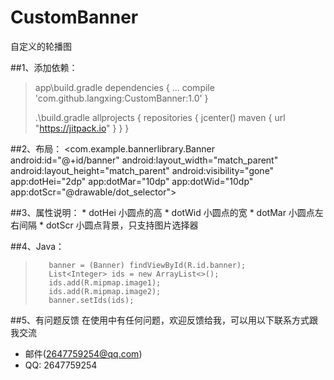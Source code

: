 # CustomBanner
自定义的轮播图

##1、添加依赖：

>app\build.gradle
>dependencies {
>    ...
>    compile 'com.github.langxing:CustomBanner:1.0'
>}
>
>
>.\build.gradle
>allprojects {
>    repositories {
>        jcenter()
>        maven { url "https://jitpack.io" }
>    }
>}

##2、布局：
    <com.example.bannerlibrary.Banner
        android:id="@+id/banner"
        android:layout_width="match_parent"
        android:layout_height="match_parent"
        android:visibility="gone"
        app:dotHei="2dp"
        app:dotMar="10dp"
        app:dotWid="10dp"
        app:dotScr="@drawable/dot_selector">

##3、属性说明：
       * dotHei 小圆点的高
       * dotWid 小圆点的宽
       * dotMar 小圆点左右间隔
       * dotScr 小圆点背景，只支持图片选择器

##4、Java：
>        banner = (Banner) findViewById(R.id.banner);
>        List<Integer> ids = new ArrayList<>();
>        ids.add(R.mipmap.image1);
>        ids.add(R.mipmap.image2);
>        banner.setIds(ids);        

##5、有问题反馈
在使用中有任何问题，欢迎反馈给我，可以用以下联系方式跟我交流

* 邮件(2647759254@qq.com)
* QQ: 2647759254
